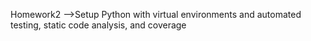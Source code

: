 Homework2 -->Setup Python with virtual environments and automated testing, static code analysis, and coverage